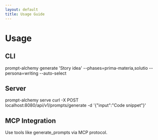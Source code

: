 ```yaml
---
layout: default
title: Usage Guide
---
```


# Usage

## CLI
prompt-alchemy generate 'Story idea' --phases=prima-materia,solutio --persona=writing --auto-select

## Server
prompt-alchemy serve
curl -X POST localhost:8080/api/v1/prompts/generate -d '{"input":"Code snippet"}'

## MCP Integration
Use tools like generate_prompts via MCP protocol.